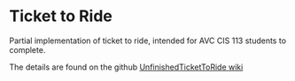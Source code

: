# Ticket to Ride
Partial implementation of ticket to ride, intended for AVC CIS 113 students to complete.

The details are found on the github [UnfinishedTicketToRide wiki](https://github.com/nathanwonnacott/UnfinishedTicketToRide/wiki)
